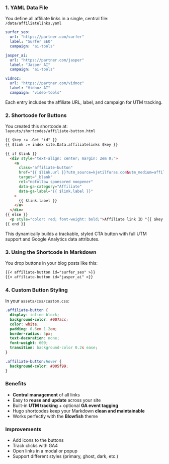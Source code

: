### 1. YAML Data File

You define all affiliate links in a single, central file:  
`/data/affiliatelinks.yaml`

```yaml
surfer_seo:
  url: "https://partner.com/surfer"
  label: "Surfer SEO"
  campaign: "ai-tools"

jasper_ai:
  url: "https://partner.com/jasper"
  label: "Jasper AI"
  campaign: "ai-tools"

vidnoz:
  url: "https://partner.com/vidnoz"
  label: "Vidnoz AI"
  campaign: "video-tools"

```
Each entry includes the affiliate URL, label, and campaign for UTM tracking.

### 2. Shortcode for Buttons

You created this shortcode at:  
`layouts/shortcodes/affiliate-button.html`

```html
{{ $key := .Get "id" }}
{{ $link := index site.Data.affiliatelinks $key }}

{{ if $link }}
  <div style="text-align: center; margin: 2em 0;">
    <a 
      class="affiliate-button"
      href="{{ $link.url }}?utm_source=kjetilfuras.com&utm_medium=affiliate&utm_campaign={{ $link.campaign }}"
      target="_blank"
      rel="nofollow sponsored noopener"
      data-ga-category="Affiliate"
      data-ga-label="{{ $link.label }}"
    >
      {{ $link.label }}
    </a>
  </div>
{{ else }}
  <p style="color: red; font-weight: bold;">Affiliate link ID "{{ $key }}" not found.</p>
{{ end }}

```
This dynamically builds a trackable, styled CTA button with full UTM support and Google Analytics data attributes.

### 3. Using the Shortcode in Markdown

You drop buttons in your blog posts like this:

```markdown
{{< affiliate-button id="surfer_seo" >}}
{{< affiliate-button id="jasper_ai" >}}
```

### 4. Custom Button Styling

In your `assets/css/custom.css`:

```css
.affiliate-button {
  display: inline-block;
  background-color: #007acc;
  color: white;
  padding: 0.6em 1.2em;
  border-radius: 5px;
  text-decoration: none;
  font-weight: 600;
  transition: background-color 0.2s ease;
}

.affiliate-button:hover {
  background-color: #005f99;
}
```

### Benefits

- **Central management** of all links
- Easy to **reuse and update** across your site
- Built-in **UTM tracking** + optional **GA event tagging**
- Hugo shortcodes keep your Markdown **clean and maintainable**
- Works perfectly with the **Blowfish** theme

### Improvements

- Add icons to the buttons
- Track clicks with GA4    
- Open links in a modal or popup
- Support different styles (primary, ghost, dark, etc.)